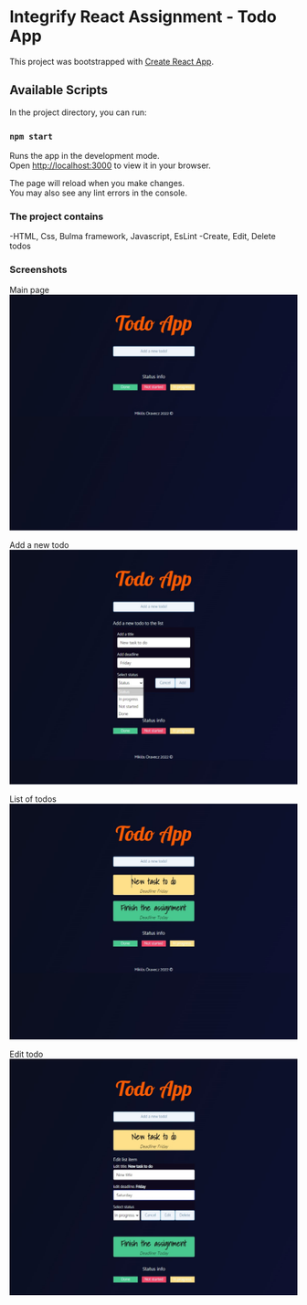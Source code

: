 # Integrify React Assignment - Todo App

This project was bootstrapped with [Create React App](https://github.com/facebook/create-react-app).

## Available Scripts

In the project directory, you can run:

### `npm start`

Runs the app in the development mode.\
Open [http://localhost:3000](http://localhost:3000) to view it in your browser.

The page will reload when you make changes.\
You may also see any lint errors in the console.

### The project contains

-HTML, Css, Bulma framework, Javascript, EsLint
-Create, Edit, Delete todos

### Screenshots
Main page
![Alt text](https://github.com/miklosoravecz/todoApp/blob/main/src/screenshots/1.jpg "Main page")

Add a new todo
![Alt text](https://github.com/miklosoravecz/todoApp/blob/main/src/screenshots/2.jpg "Add todo")

List of todos
![Alt text](https://github.com/miklosoravecz/todoApp/blob/main/src/screenshots/3.jpg "List")

Edit todo
![Alt text](https://github.com/miklosoravecz/todoApp/blob/main/src/screenshots/4.jpg "Edit")
